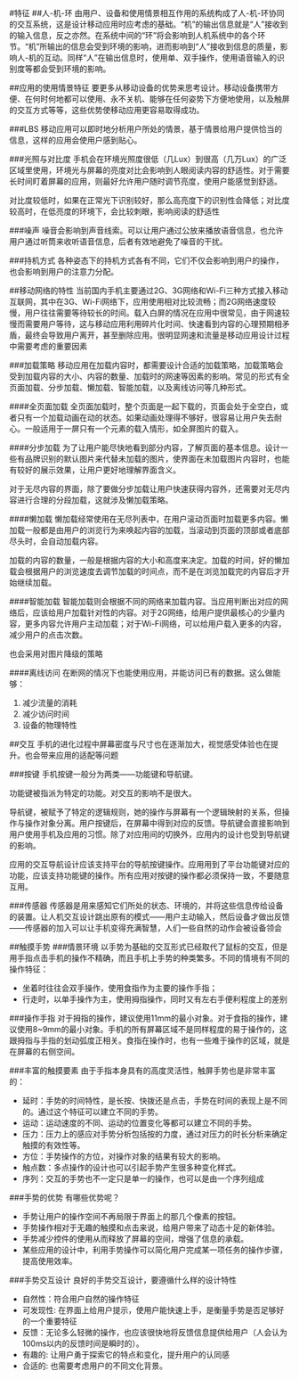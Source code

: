 #特征
##人-机-环
由用户、设备和使用情景相互作用的系统构成了人-机-环协同的交互系统，这是设计移动应用时应考虑的基础。“机”的输出信息就是“人”接收到的输入信息，反之亦然。在系统中间的“环”将会影响到人机系统中的各个环节。“机”所输出的信息会受到环境的影响，进而影响到“人”接收到信息的质量，影响人-机的互动。同样“人”在输出信息时，使用单、双手操作，使用语音输入的识别度等都会受到环境的影响。

##应用的使用情景特征
要更多从移动设备的优势来思考设计。移动设备携带方便、在何时何地都可以使用、永不关机、能够在任何姿势下方便地使用，以及触屏的交互方式等等，这些优势使移动应用更容易取得成功。

###LBS
移动应用可以即时地分析用户所处的情景，基于情景给用户提供恰当的信息，这样的应用会使用户感到贴心。

###光照与对比度
手机会在环境光照度很低（几Lux）到很高（几万Lux）的广泛区域里使用，环境光与屏幕的亮度对比会影响到人眼阅读内容的舒适性。对于需要长时间盯着屏幕的应用，则最好允许用户随时调节亮度，使用户能感觉到舒适。

对比度较低时，如果在正常光下识别较好，那么高亮度下的识别性会降低；对比度较高时，在低亮度的环境下，会比较刺眼，影响阅读的舒适性

###噪声
噪音会影响到声音线索。可以让用户通过公放来播放语音信息，也允许用户通过听筒来收听语音信息，后者有效地避免了噪音的干扰。

###持机方式
各种姿态下的持机方式各有不同，它们不仅会影响到用户的操作，也会影响到用户的注意力分配。

##移动网络的特性
当前国内手机主要通过2G、3G网络和Wi-Fi三种方式接入移动互联网，其中在3G、Wi-Fi网络下，应用使用相对比较流畅；而2G网络速度较慢，用户往往需要等待较长的时间。载入白屏的情况在应用中很常见，由于网速较慢而需要用户等待，这与移动应用利用碎片化时间、快速看到内容的心理预期相矛盾，最终会导致用户离开，甚至删除应用。很明显网速和流量是移动应用设计过程中需要考虑的重要因素

###加载策略
移动应用在加载内容时，都需要设计合适的加载策略，加载策略会受到加载内容的大小、内容的数量、加载时的网速等因素的影响。常见的形式有全页面加载、分步加载、懒加载、智能加载，以及离线访问等几种形式。

####全页面加载
全页面加载时，整个页面是一起下载的，页面会处于全空白，或者只有一个加载动画在动的状态。如果动画处理得不够好，很容易让用户失去耐心。一般适用于一屏只有一个元素的载入情形，如全屏图片的载入。

####分步加载
为了让用户能尽快地看到部分内容，了解页面的基本信息。设计一些有品牌识别的默认图片来代替未加载的图片，使界面在未加载图片内容时，也能有较好的展示效果，让用户更好地理解界面含义。

对于无尽内容的界面，除了要做分步加载让用户快速获得内容外，还需要对无尽内容进行合理的分段加载，这就涉及懒加载策略。

####懒加载
懒加载经常使用在无尽列表中，在用户滚动页面时加载更多内容。懒加载一般都是由用户的浏览行为来唤起内容的加载，当滚动到页面的顶部或者底部尽头时，会自动加载内容。

加载的内容的数量，一般是根据内容的大小和高度来决定。加载的时间，好的懒加载会根据用户的浏览速度去调节加载的时间点，而不是在浏览加载完的内容后才开始继续加载。

####智能加载
智能加载则会根据不同的网络来加载内容。当应用判断出对应的网络后，应该给用户加载针对性的内容。对于2G网络，给用户提供最核心的少量内容，更多内容允许用户主动加载；对于Wi-Fi网络，可以给用户载入更多的内容，减少用户的点击次数。

也会采用对图片降级的策略

####离线访问
在断网的情况下也能使用应用，并能访问已有的数据。这么做能够：
1. 减少流量的消耗
2. 减少访问时间
3. 设备的物理特性

##交互
手机的进化过程中屏幕密度与尺寸也在逐渐加大，视觉感受体验也在提升。也会带来应用的适配等问题

###按键
手机按键一般分为两类——功能键和导航键。

功能键被指派为特定的功能。对交互的影响不是很大。

导航键，被赋予了特定的逻辑规则，她的操作与屏幕有一个逻辑映射的关系，但操作与操作对象分离。用户按键后，在屏幕中得到对应的反馈。导航键会直接影响到用户使用手机及应用的习惯。除了对应用间的切换外，应用内的设计也受到导航键的影响。

应用的交互导航设计应该支持平台的导航按键操作。应用用到了平台功能键对应的功能，应该支持功能键的操作。所有应用对按键的操作都必须保持一致，不要随意互用。

###传感器
传感器是用来感知它们所处的状态、环境的，并将这些信息传给设备的装置。让人机交互设计跳出原有的模式——用户主动输入，然后设备才做出反馈——传感器的加入可以让手机变得充满智慧，人们一些自然的动作会被设备领会

##触摸手势
###情景环境
以手势为基础的交互形式已经取代了鼠标的交互，但是用手指点击手机的操作不精确，而且手机上手势的种类繁多。不同的情境有不同的操作特征：
- 坐着时往往会双手操作，使用食指作为主要的操作手指；
- 行走时，以单手操作为主，使用拇指操作，同时又有左右手便利程度上的差别

###操作手指
对于拇指的操作，建议使用11mm的最小对象。对于食指的操作，建议使用8~9mm的最小对象。手机的所有屏幕区域不是同样程度的易于操作的，这跟拇指与手指的划动弧度正相关。食指在操作时，也有一些难于操作的区域，就是在屏幕的右侧空间。

###丰富的触摸要素
由于手指本身具有的高度灵活性，触屏手势也是非常丰富的：

- 延时：手势的时间特性，是长按、快拨还是点击，手势在时间的表现上是不同的。通过这个特征可以建立不同的手势。
- 运动：运动速度的不同、运动的位置变化等都可以建立不同的手势。
- 压力：压力上的感应对手势分析包括按的力度，通过对压力的时长分析来确定触摸的有效性等。
- 方位：手势操作的方位，对操作对象的结果有较大的影响。
- 触点数：多点操作的设计也可以引起手势产生很多种变化样式。
- 序列：交互的手势也不一定只是单一的操作，也可以是由一个序列组成

###手势的优势
有哪些优势呢？
- 手势让用户的操作空间不再局限于界面上的那几个像素的按钮。
- 手势操作相对于无趣的触摸和点击来说，给用户带来了动态十足的新体验。
- 手势减少控件的使用从而释放了屏幕的空间，增强了信息的承载。
- 某些应用的设计中，利用手势操作可以简化用户完成某一项任务的操作步骤，提高使用效率。

###手势交互设计
良好的手势交互设计，要遵循什么样的设计特性
- 自然性：符合用户自然的操作特征
- 可发现性: 在界面上给用户提示，使用户能快速上手，是衡量手势是否足够好的一个重要特征
- 反馈：无论多么轻微的操作，也应该很快地将反馈信息提供给用户（人会认为100ms以内的反馈时间是瞬时的）。
- 有趣的: 让用户勇于探索它的特点和变化，提升用户的认同感
- 合适的: 也需要考虑用户的不同文化背景。
